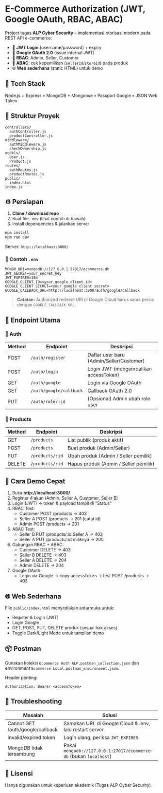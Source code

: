 # E-Commerce Authorization (JWT, Google OAuth, RBAC, ABAC)

Project tugas **ALP Cyber Security** – implementasi otorisasi modern pada REST API e-commerce:
- 🔑 **JWT Login** (username/password) + expiry
- 🔐 **Google OAuth 2.0** (issue internal JWT)
- 🛂 **RBAC**: Admin, Seller, Customer
- 🧩 **ABAC**: cek kepemilikan (`sellerId`/`storeId`) pada produk
- 🌐 **Web sederhana** (static HTML) untuk demo

## 🚀 Tech Stack
Node.js + Express • MongoDB + Mongoose • Passport Google • JSON Web Token

## 📂 Struktur Proyek
```
controllers/
  authController.js
  productController.js
middleware/
  authMiddleware.js
  checkOwnership.js
models/
  User.js
  Product.js
routes/
  authRoutes.js
  productRoutes.js
public/
  index.html
index.js
```

## ⚙️ Persiapan
1. **Clone / download repo**
2. Buat file `.env` (lihat contoh di bawah)
3. Install dependencies & jalankan server
```bash
npm install
npm run dev
```
Server: `http://localhost:3000/`

### 🧾 Contoh `.env`
```
MONGO_URI=mongodb://127.0.0.1:27017/ecommerce-db
JWT_SECRET=your_secret_key
JWT_EXPIRES=15m
GOOGLE_CLIENT_ID=<your_google_client_id>
GOOGLE_CLIENT_SECRET=<your_google_client_secret>
GOOGLE_CALLBACK_URL=http://localhost:3000/auth/google/callback
```

> **Catatan:** Authorized redirect URI di Google Cloud harus sama persis dengan `GOOGLE_CALLBACK_URL`.

## 🧠 Endpoint Utama
### 🔐 Auth
| Method | Endpoint | Deskripsi |
|--------|-----------|-----------|
| POST | `/auth/register` | Daftar user baru (Admin/Seller/Customer) |
| POST | `/auth/login` | Login JWT (mengembalikan accessToken) |
| GET | `/auth/google` | Login via Google OAuth |
| GET | `/auth/google/callback` | Callback OAuth 2.0 |
| PUT | `/auth/role/:id` | (Opsional) Admin ubah role user |

### 🛒 Products
| Method | Endpoint | Deskripsi |
|--------|-----------|-----------|
| GET | `/products` | List publik (produk aktif) |
| POST | `/products` | Buat produk (Admin/Seller) |
| PUT | `/products/:id` | Ubah produk (Admin / Seller pemilik) |
| DELETE | `/products/:id` | Hapus produk (Admin / Seller pemilik) |

## 🧪 Cara Demo Cepat
1. Buka **http://localhost:3000/**
2. Register 4 akun (Admin, Seller A, Customer, Seller B)
3. Login (JWT) → token & payload tampil di "Status"
4. RBAC Test:
   - Customer POST /products → 403
   - Seller A POST /products → 201 (catat id)
   - Admin POST /products → 201
5. ABAC Test:
   - Seller B PUT /products/:id Seller A → 403
   - Seller A PUT /products/:id miliknya → 200
6. Gabungan RBAC + ABAC:
   - Customer DELETE → 403
   - Seller B DELETE → 403
   - Seller A DELETE → 204
   - Admin DELETE → 204
7. Google OAuth:
   - Login via Google → copy accessToken → test POST /products → 403

## 🌐 Web Sederhana
File `public/index.html` menyediakan antarmuka untuk:
- Register & Login (JWT)
- Login Google
- GET, POST, PUT, DELETE produk (sesuai hak akses)
- Toggle Dark/Light Mode untuk tampilan demo

## 📦 Postman
Gunakan koleksi `Ecommerce Auth ALP.postman_collection.json` dan environment `Ecommerce Local.postman_environment.json`.

Header penting:
```
Authorization: Bearer <accessToken>
```

## 🧰 Troubleshooting
| Masalah | Solusi |
|----------|--------|
| Cannot GET /auth/google/callback | Samakan URL di Google Cloud & .env, lalu restart server |
| Invalid/expired token | Login ulang, periksa `JWT_EXPIRES` |
| MongoDB tidak tersambung | Pakai `mongodb://127.0.0.1:27017/ecommerce-db` (bukan `localhost`) |

## 📘 Lisensi
Hanya digunakan untuk keperluan akademik (Tugas ALP Cyber Security).
